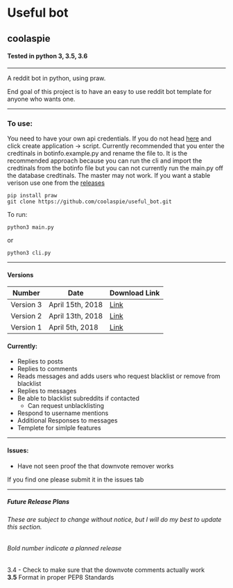 # Useful bot
## coolaspie

#### Tested in python 3, 3.5, 3.6
---
A reddit bot in python, using praw.  

End goal of this project is to have an easy to use reddit bot template for anyone who wants one.

----------------------------------------------------------------------


### To use:
You need to have your own api credentials. If you do not head [here](https://www.reddit.com/prefs/apps "reddit apps") and click create application -> script.
Currently recommended that you enter the credtinals in botinfo.example.py and rename the file to. It is the recommended approach because you can run the cli and import the credtinals from the botinfo file but you can not currently run the main.py off the database credtinals.
The master may not work. If you want a stable verison use one from the [releases](https://github.com/coolaspie/useful_bot/releases "useful bot releases")   
``` 
pip install praw  
git clone https://github.com/coolaspie/useful_bot.git  
```

To run:  
```    
python3 main.py
```
or
```
python3 cli.py
```
---
#### Versions


Number | Date | Download Link
---|---|---
Version 3 | April 15th, 2018 | [Link](https://github.com/coolaspie/useful_bot/releases/download/V3/useful_bot-master.zip)
Version 2 | April 13th, 2018 | [Link](https://github.com/coolaspie/useful_bot/releases/download/v2.0/useful_bot.zip)
Version 1 | April 5th, 2018 | [Link](https://github.com/coolaspie/useful_bot/releases/tag/v1.0)


#### Currently:
* Replies to posts
* Replies to comments
* Reads messages and adds users who request blacklist or remove from blacklist
* Replies to messages
* Be able to blacklist subreddits if contacted
  * Can request unblacklisting
*  Respond to username mentions
* Additional Responses to messages
* Templete for simlple features

---

#### Issues:
* Have not seen proof the that downvote remover works

If you find one please submit it in the issues tab

---


##### Future Release Plans
###### These are subject to change without notice, but I will do my best to update this section.
###### Bold number indicate a planned release 
  3.4 - Check to make sure that the downvote comments actually work   
  **3.5** Format in proper PEP8 Standards
